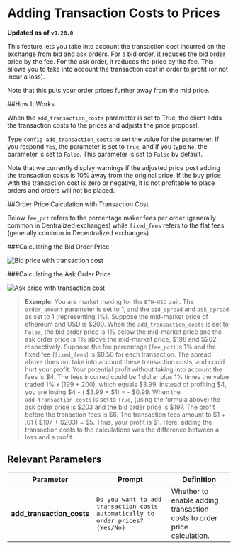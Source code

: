# Adding Transaction Costs to Prices

**Updated as of `v0.28.0`**

This feature lets you take into account the transaction cost incurred on the exchange from bid and ask orders. For a bid order, it reduces the bid order price by the fee. For the ask order, it reduces the price by the fee. This allows you to take into account the transaction cost in order to profit (or not incur a loss).

Note that this puts your order prices further away from the mid price.

##How It Works

When the `add_transaction_costs` parameter is set to True, the client adds the transaction costs to the prices and adjusts the price proposal.

Type `config add_transaction_costs` to set the value for the parameter. If you respond `Yes`, the parameter is set to `True`, and if you type `No`, the parameter is set to `False`. This parameter is set to `False` by default.

Note that we currently display warnings if the adjusted price post adding the transaction costs is 10% away from the original price. If the buy price with the transaction cost is zero or negative, it is not profitable to place orders and orders will not be placed.

##Order Price Calculation with Transaction Cost

Below `fee_pct` refers to the percentage maker fees per order (generally common in Centralized exchanges) while `fixed_fees` refers to the flat fees (generally common in Decentralized exchanges).

###Calculating the Bid Order Price

![Bid price with transaction cost](/assets/img/trans_cost_bid.PNG)

###Calculating the Ask Order Price

![Ask price with transaction cost](/assets/img/trans_cost_ask.PNG)

>**Example**: You are market making for the `ETH-USD` pair. The `order_amount` parameter is set to 1, and the `bid_spread` and `ask_spread` as set to 1 (representing 1%). Suppose the mid-market price of ethereum and USD is $200. When the `add_transaction_costs` is set to `False`, the bid order price is 1% below the mid-market price and the ask order price is 1% above the mid-market price, $198 and $202, respectively. Suppose the fee percentage (`fee_pct`) is 1% and the fixed fee (`fixed_fees`) is $0.50 for each transaction. The spread above does not take into account these transaction costs, and could hurt your profit. Your potential profit without taking into account the fees is $4. The fees incurred could be 1 dollar plus 1% times the value traded 1% x (199 + 200), which equals $3.99. Instead of profiting $4, you are losing $4 - ( $3.99 + $1) = - $0.99. When the `add_transaction_costs` is set to `True`, (using the formula above) the ask order price is $203 and the bid order price is $197. The profit before the tranaction fees is $6. The transaction fees amount to $1 + .01 ( $197 + $203) = $5. Thus, your profit is $1. Here, adding the transaction costs to the calculations was the difference between a loss and a profit.


## Relevant Parameters

| Parameter | Prompt | Definition |
|-----------|--------|------------|
| **add_transaction_costs** | `Do you want to add transaction costs automatically to order prices? (Yes/No)` | Whether to enable adding transaction costs to order price calculation. |